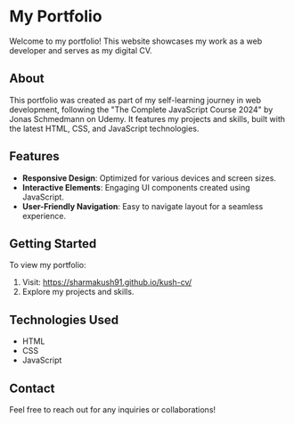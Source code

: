 # My Portfolio

Welcome to my portfolio! This website showcases my work as a web developer and serves as my digital CV.

## About

This portfolio was created as part of my self-learning journey in web development, following the "The Complete JavaScript Course 2024" by Jonas Schmedmann on Udemy. It features my projects and skills, built with the latest HTML, CSS, and JavaScript technologies.

## Features

- **Responsive Design**: Optimized for various devices and screen sizes.
- **Interactive Elements**: Engaging UI components created using JavaScript.
- **User-Friendly Navigation**: Easy to navigate layout for a seamless experience.

## Getting Started

To view my portfolio:

1. Visit: https://sharmakush91.github.io/kush-cv/
2. Explore my projects and skills.

## Technologies Used

- HTML
- CSS
- JavaScript

## Contact

Feel free to reach out for any inquiries or collaborations!
